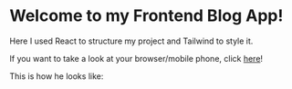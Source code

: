 # Welcome to my Frontend Blog App!

Here I used React to structure my project and Tailwind to style it.

If you want to take a look at your browser/mobile phone, click [here](basic-blog-self.vercel.app)!

This is how he looks like:
